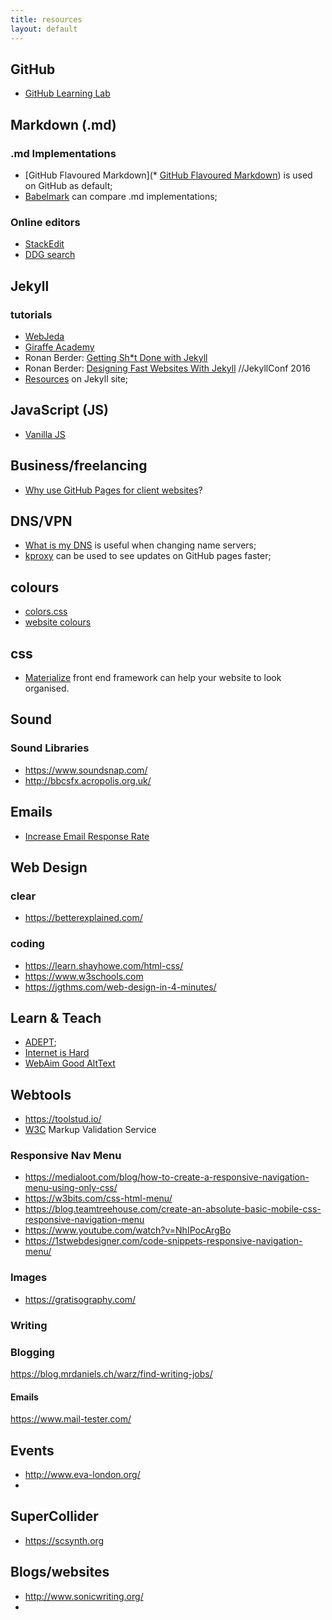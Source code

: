 ```yaml
---
title: resources
layout: default
---
```


## GitHub
- [GitHub Learning Lab](https://lab.github.com/)

## Markdown (.md)

### .md Implementations
- [GitHub Flavoured Markdown](* [GitHub Flavoured Markdown](https://guides.github.com/features/mastering-markdown/)) is used on GitHub as default;
- [Babelmark](https://babelmark.github.io/) can compare .md implementations;

### Online editors
- [StackEdit](https://stackedit.io/)
- [DDG search](https://duckduckgo.com/?q=online+markdown+editor&t=brave&ia=web)

## Jekyll
### tutorials
- [WebJeda](https://www.youtube.com/channel/UCbOO7d0vVo0kIrkd7m32irg)
- [Giraffe Academy](https://www.youtube.com/watch?v=T1itpPvFWHI&list=PLLAZ4kZ9dFpOPV5C5Ay0pHaa0RJFhcmcB)
- Ronan Berder: [Getting Sh*t Done with Jekyll](https://www.youtube.com/watch?v=No7dtPtbtcE)
- Ronan Berder: [Designing Fast Websites With Jekyll](https://www.youtube.com/watch?v=TteAQq25_Ns) //JekyllConf 2016
- [Resources](https://jekyllrb.com/resources/) on Jekyll site;

## JavaScript (JS)
- [Vanilla JS](http://vanilla-js.com/)

## Business/freelancing
- [Why use GitHub Pages for client websites](https://www.hadoop360.datasciencecentral.com/blog/cloudfare-and-github-pages)?

## DNS/VPN
- [What is my DNS](https://www.whatsmydns.net/) is useful when changing name servers;
- [kproxy](kproxy.com) can be used to see updates on GitHub pages faster;

## colours
- [colors.css](https://clrs.cc)
- [website colours](https://www.websitebuilderexpert.com/designing-websites/how-to-choose-color-for-your-website/)

## css
* [Materialize](https://materializecss.com/) front end framework can help your website to look organised.

## Sound
### Sound Libraries
- https://www.soundsnap.com/
- http://bbcsfx.acropolis.org.uk/

## Emails
- [Increase Email Response Rate](https://www.soundsnap.com/)

## Web Design
### clear
- https://betterexplained.com/

### coding
- https://learn.shayhowe.com/html-css/
- https://www.w3schools.com
- https://jgthms.com/web-design-in-4-minutes/

## Learn & Teach
- [ADEPT](https://betterexplained.com/articles/adept-method/);
- [Internet is Hard](https://internetingishard.com/)
- [WebAim Good AltText](https://webaim.org/techniques/alttext/)

## Webtools
- https://toolstud.io/
- [W3C](https://validator.w3.org/) Markup Validation Service

### Responsive Nav Menu
- https://medialoot.com/blog/how-to-create-a-responsive-navigation-menu-using-only-css/
- https://w3bits.com/css-html-menu/
- https://blog.teamtreehouse.com/create-an-absolute-basic-mobile-css-responsive-navigation-menu
- https://www.youtube.com/watch?v=NhIPocArgBo
- https://1stwebdesigner.com/code-snippets-responsive-navigation-menu/

### Images
- https://gratisography.com/

### Writing
### Blogging
https://blog.mrdaniels.ch/warz/find-writing-jobs/
#### Emails
https://www.mail-tester.com/

## Events
- http://www.eva-london.org/
-

## SuperCollider
- https://scsynth.org

## Blogs/websites
- http://www.sonicwriting.org/
-
